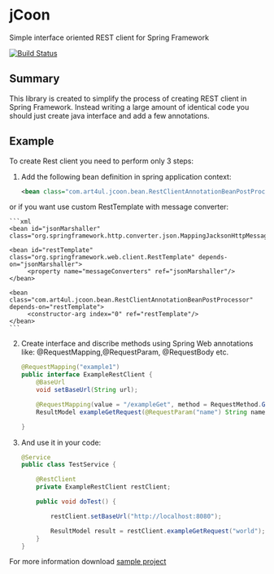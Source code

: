 jCoon
=====

Simple interface oriented REST client for Spring Framework


[![Build Status](https://travis-ci.org/art4ul/jcoon.svg?branch=master)](https://travis-ci.org/art4ul/jcoon)

Summary
-------
This library is created to simplify the process of creating REST client in Spring Framework. Instead writing a large amount of identical code you should just create java interface and add a few annotations.

Example
-------
To create Rest client you need to perform only 3 steps:

1. Add the following bean definition in spring application context:

    ```xml
    <bean class="com.art4ul.jcoon.bean.RestClientAnnotationBeanPostProcessor"/>
    ```

  or if you want use custom RestTemplate with message converter:

    ```xml
    <bean id="jsonMarshaller" class="org.springframework.http.converter.json.MappingJacksonHttpMessageConverter"/>

    <bean id="restTemplate" class="org.springframework.web.client.RestTemplate" depends-on="jsonMarshaller">
         <property name="messageConverters" ref="jsonMarshaller"/>
    </bean>

    <bean class="com.art4ul.jcoon.bean.RestClientAnnotationBeanPostProcessor" depends-on="restTemplate">
         <constructor-arg index="0" ref="restTemplate"/>
    </bean>
    ```

2. Create interface and discribe methods using Spring Web annotations like: @RequestMapping,@RequestParam, @RequestBody etc.

    ``` java
    @RequestMapping("example1")
    public interface ExampleRestClient {
        @BaseUrl
        void setBaseUrl(String url);

        @RequestMapping(value = "/exampleGet", method = RequestMethod.GET)
        ResultModel exampleGetRequest(@RequestParam("name") String name);

    }
    ```

3. And use it in your code:

    ``` java
    @Service
    public class TestService {

        @RestClient
        private ExampleRestClient restClient;

        public void doTest() {

            restClient.setBaseUrl("http://localhost:8080");

            ResultModel result = restClient.exampleGetRequest("world");
        }
    }
    ```

For more information download [sample project](https://github.com/art4ul/jcoon/tree/master/samples)

